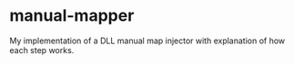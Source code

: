 # manual-mapper
My implementation of a DLL manual map injector with explanation of how each step works.
